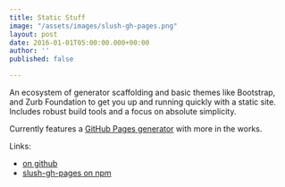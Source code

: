 ```yaml
---
title: Static Stuff
image: "/assets/images/slush-gh-pages.png"
layout: post
date: 2016-01-01T05:00:00.000+00:00
author: ''
published: false

---
```

An ecosystem of generator scaffolding and basic themes like Bootstrap, and Zurb Foundation to get you up and running quickly with a static site. Includes robust build tools and a focus on absolute simplicity.

Currently features a [GitHub Pages generator](https://github.com/static-stuff/slush-gh-pages) with more in the works.

Links:

* [on github](https://github.com/static-stuff/)
* [slush-gh-pages on npm](https://www.npmjs.com/package/slush-gh-pages/)